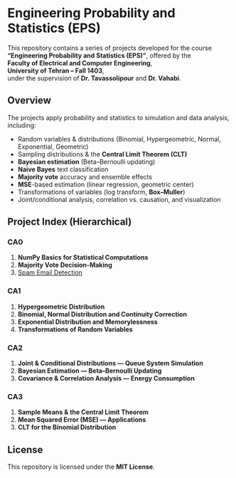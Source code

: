 ﻿
# Engineering Probability and Statistics (EPS)

This repository contains a series of projects developed for the course  
**“Engineering Probability and Statistics (EPS)”**, offered by the  
**Faculty of Electrical and Computer Engineering**,  
**University of Tehran – Fall 1403**,  
under the supervision of **Dr. Tavassolipour** and **Dr. Vahabi**.

## Overview

The projects apply probability and statistics to simulation and data analysis, including:
- Random variables & distributions (Binomial, Hypergeometric, Normal, Exponential, Geometric)
- Sampling distributions & the **Central Limit Theorem (CLT)**
- **Bayesian estimation** (Beta–Bernoulli updating)
- **Naive Bayes** text classification
- **Majority vote** accuracy and ensemble effects
- **MSE**-based estimation (linear regression, geometric center)
- Transformations of variables (log transform, **Box–Muller**)
- Joint/conditional analysis, correlation vs. causation, and visualization

## Project Index (Hierarchical)

### CA0
1. **NumPy Basics for Statistical Computations**  
2. **Majority Vote Decision-Making**  
3. [Spam Email Detection](Spam-Email-Detection)

### CA1
1. **Hypergeometric Distribution**  
2. **Binomial, Normal Distribution and Continuity Correction**  
3. **Exponential Distribution and Memorylessness**  
4. **Transformations of Random Variables**

### CA2
1. **Joint & Conditional Distributions — Queue System Simulation**  
2. **Bayesian Estimation — Beta–Bernoulli Updating**  
3. **Covariance & Correlation Analysis — Energy Consumption**

### CA3
1. **Sample Means & the Central Limit Theorem**  
2. **Mean Squared Error (MSE) — Applications**  
3. **CLT for the Binomial Distribution**

## License

This repository is licensed under the **MIT License**.

